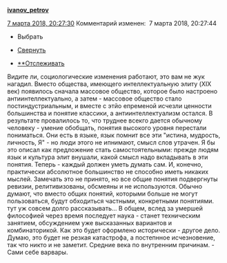 [**ivanov_petrov**](https://ivanov-petrov.livejournal.com/)

 [7 марта 2018, 20:27:30](https://ivanov-petrov.livejournal.com/2113265.html?thread=122588145#t122588145)  Комментарий изменен:  7 марта 2018, 20:27:44

- Выбрать

- [Свернуть](https://ivanov-petrov.livejournal.com/2113265.html?thread=122588145#t122588145)

- [**Отслеживать](https://www.livejournal.com/manage/subscriptions/comments.bml?talkid=122588145&journal=ivanov_petrov)

Видите ли, социологические изменения работают, это вам не жук нагадил. Вместо общества, имеющего интеллектуальную элиту (XIX век) появилось сначала массовое общество, которое было настроено антиинтеллектуально, а затем - массовое общество стало постиндустриальным, и вместе с этйо епременой исчезли ценности большинства и понятие классики, а антиинтеллектуализм остался. В результате провалилось то, что труднее всекго дается обычному человеку - умение обобщать, понятия высокого уровня перестали пониматься. Они есть в языке, язык помнит все эти "истина, мудрость, личность, Я" - но люди этого не ипнимают, смысл слов утрачен. Я бы это описал как предложение стать самостоятельными: прежде людям язык и культура элит внушали, какой смысл надо вкладывать в эти понятия. Теперь - каждый должен уметь думать сам. И, конечно, практически абсолютное большинство не способно иметь никаких мыслей. Замечать это не принято, но все общие понятия подвергнуты ревизии, релитивизованы, обсмеяны и не используются. Обычно думают, что вместо общих понятий, которыми больше не могут пользоваться, будут обходиться частными, конкретными понятиями. тут уж совсем долго рассказывать... В общем, вслед за умершей философией через время последует наука - станет техническим занятием, обсуждением уже высказанных вариантов и комбинаторикой. Как это будет оформлено исторически - другое дело. Думаю, это будет не резкая катастрофа, а постепнное исчезновение, так что никто и не заметит. Средние века по внутренним причинам. - Сами себе варвары.

<div style="display: none;">  </div>